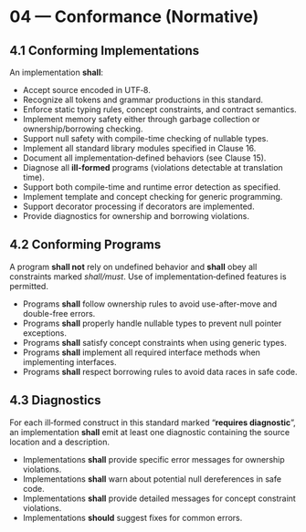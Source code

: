 # 04 — Conformance (Normative)

## 4.1 Conforming Implementations
An implementation **shall**:
- Accept source encoded in UTF‑8.
- Recognize all tokens and grammar productions in this standard.
- Enforce static typing rules, concept constraints, and contract semantics.
- Implement memory safety either through garbage collection or ownership/borrowing checking.
- Support null safety with compile-time checking of nullable types.
- Implement all standard library modules specified in Clause 16.
- Document all implementation‑defined behaviors (see Clause 15).
- Diagnose all **ill‑formed** programs (violations detectable at translation time).
- Support both compile-time and runtime error detection as specified.
- Implement template and concept checking for generic programming.
- Support decorator processing if decorators are implemented.
- Provide diagnostics for ownership and borrowing violations.

## 4.2 Conforming Programs
A program **shall not** rely on undefined behavior and **shall** obey all constraints marked *shall/must*. Use of implementation‑defined features is permitted.
- Programs **shall** follow ownership rules to avoid use-after-move and double-free errors.
- Programs **shall** properly handle nullable types to prevent null pointer exceptions.
- Programs **shall** satisfy concept constraints when using generic types.
- Programs **shall** implement all required interface methods when implementing interfaces.
- Programs **shall** respect borrowing rules to avoid data races in safe code.

## 4.3 Diagnostics
For each ill‑formed construct in this standard marked “**requires diagnostic**”, an implementation **shall** emit at least one diagnostic containing the source location and a description.
- Implementations **shall** provide specific error messages for ownership violations.
- Implementations **shall** warn about potential null dereferences in safe code.
- Implementations **shall** provide detailed messages for concept constraint violations.
- Implementations **should** suggest fixes for common errors.
